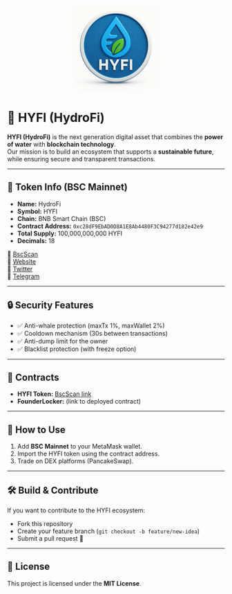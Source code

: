 
<p align="center">
  <img src="logo.png" alt="HYFI Logo" width="200"/>
</p>

# 🌊 HYFI (HydroFi)

**HYFI (HydroFi)** is the next generation digital asset that combines the **power of water** with **blockchain technology**.  
Our mission is to build an ecosystem that supports a **sustainable future**, while ensuring secure and transparent transactions.

---

## 📌 Token Info (BSC Mainnet)

- **Name:** HydroFi  
- **Symbol:** HYFI  
- **Chain:** BNB Smart Chain (BSC)  
- **Contract Address:** `0xc28dF9EbAD0D8A1E8Ab4480F3C94277d182e42e9`  
- **Total Supply:** 100,000,000,000 HYFI  
- **Decimals:** 18  

🔗 [BscScan](https://bscscan.com/token/0xc28dF9EbAD0D8A1E8Ab4480F3C94277d182e42e9)  
🔗 [Website](https://your-website.com)  
🔗 [Twitter](https://twitter.com/your-handle)  
🔗 [Telegram](https://t.me/your-group)  

---

## 🔒 Security Features
- ✅ Anti-whale protection (maxTx 1%, maxWallet 2%)  
- ✅ Cooldown mechanism (30s between transactions)  
- ✅ Anti-dump limit for the owner  
- ✅ Blacklist protection (with freeze option)  

---

## 📜 Contracts
- **HYFI Token:** [BscScan link](https://bscscan.com/address/0xc28dF9EbAD0D8A1E8Ab4480F3C94277d182e42e9)  
- **FounderLocker:** (link to deployed contract)  

---

## 🚀 How to Use
1. Add **BSC Mainnet** to your MetaMask wallet.  
2. Import the HYFI token using the contract address.  
3. Trade on DEX platforms (PancakeSwap).  

---

## 🛠️ Build & Contribute
If you want to contribute to the HYFI ecosystem:  
- Fork this repository  
- Create your feature branch (`git checkout -b feature/new-idea`)  
- Submit a pull request 🚀  

---

## 📄 License
This project is licensed under the **MIT License**.  
